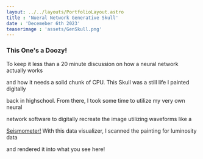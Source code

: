 ```yaml
---
layout: ../../layouts/PortfolioLayout.astro
title : 'Nueral Network Generative Skull'
date : 'Decemeber 6th 2023'
teaserimage : 'assets/GenSkull.png'
---
```

<style>
    main img{
        margin-top: 20px;
      padding-top:0rem;
      background:red;
    }
</style>
### This One's a Doozy!

To keep it less than a 20 minute discussion on how a neural network actually works

and how it needs a solid chunk of CPU. This Skull was a still life I painted digitally 

back in highschool. From there, I took some time to utilize my very own neural 

network software to digitally recreate the image utilizing waveforms like a

[Seismometer!](https://en.wikipedia.org/wiki/Seismometer) With this data visualizer, I scanned the painting for luminosity data 

and rendered it into what you see here!